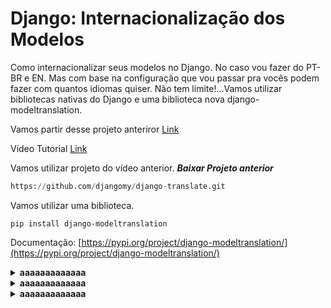 # Django: Internacionalização dos Modelos

Como internacionalizar seus modelos no Django. No caso vou fazer do PT-BR e EN. 
Mas com base na configuração que vou passar pra vocês podem fazer com quantos idiomas quiser. Não tem limite!...Vamos utilizar bibliotecas nativas do Django e uma biblioteca nova django-modeltranslation.

Vamos partir desse projeto anteriror [Link](https://www.youtube.com/watch?v=B0urbukze04&t=0s)

Vídeo Tutorial [Link](https://www.youtube.com/watch?v=kkyAi6-s6J4)

Vamos utilizar projeto do vídeo anterior. 
***Baixar Projeto anterior***

```python
https://github.com/djangomy/django-translate.git
```
  
Vamos utilizar uma biblioteca.

`pip install django-modeltranslation`

Documentação: [https://pypi.org/project/django-modeltranslation/](https://pypi.org/project/django-modeltranslation/)

<details><summary><b>aaaaaaaaaaaaa</b></summary>

- **Configurar no Settings**
    
    Acessar o *core/settings.py*
    
    ```python
    INSTALLED_APPS = [
    	 	'modeltranslation', # adicionar em primeiro
        'django.contrib.admin',
        'django.contrib.auth',
        'django.contrib.contenttypes',
        'django.contrib.sessions',
        'django.contrib.messages',
        'django.contrib.staticfiles', 
        'mysite_app',
    ]
    ```
    
    ```python
    # Internationalization
    
    MODELTRANSLATION_DEFAULT_LANGUAGE = 'pt-br'
    
    MODELTRANSLATION_LANGUAGES = ('pt-br', 'en')
    ```

</details>

<details><summary><b>aaaaaaaaaaaaa</b></summary>

- **Criando Modelo**
    
    ***mysite_app/models.py***
    
    Quando colocamos **_('Title')**. Esse _ está definindo que essa Label também será traduzida. 
    
    ```python
    from django.db import models
    from django.utils.translation import gettext_lazy as _
    
    # Create your models here.
    class Article(models.Model):
        title = models.CharField(_('Title'), max_length=50)
        description = models.TextField(_('Description'))
        city = models.CharField(_('City'), max_length=50)
        create_at = models.DateTimeField(auto_now_add=True)
        
        def __str__(self):
            return self.title
    ```
    
    criar arquivo ***mysite_app/translation.py***
    
    Esses *fields* são os campos que receberam a tradução. Coloque somente os campos que serão traduzidos.
    
    ```python
    from mysite_app import models
    from modeltranslation.translator import TranslationOptions, register
    
    @register(models.Article)
    class ArticleTranslationOptions(TranslationOptions):
        fields = ('title', 'description')
    ```
    
    ***mysite_app/admin.py***
    
    Nosso modelo registrado no admin. Essa ***class Media*** é opcional**.**
    
    ```python
    from django.contrib import admin
    from mysite_app import models
    from modeltranslation.admin import TranslationAdmin
    
    @admin.register(models.Article)
    class ArticleAdmin(TranslationAdmin):
    		group_fieldsets = True # no admin esse separa por grupo
        list_display = ("title",)
        class Media: # opcional só pra deixa bonito
            js = (
                'http://ajax.googleapis.com/ajax/libs/jquery/1.9.1/jquery.min.js',
                'http://ajax.googleapis.com/ajax/libs/jqueryui/1.10.2/jquery-ui.min.js',
                'modeltranslation/js/tabbed_translation_fields.js',
            )
            css = {
                'screen': ('modeltranslation/css/tabbed_translation_fields.css',),
            }
    ```
    
    Vamos rodar aplicação e acessar o Django Admin
    
    ```python
    python manage.py makemigrations && python manage.py migrate
    python manage.py runserver
    ```
    
    No Django Admin estará assim. como definimos `group_fieldsets = True` fica uma faixa azul separando os grupos de campos que precisa ser traduzido. O Class Media deixa essas Aba com visual legal.
    
    ![Untitled](https://s3-us-west-2.amazonaws.com/secure.notion-static.com/0f08837c-a79f-4767-a363-f0b82c7d1e80/Untitled.png)
    
    Outra observação.
    
    `django-admin makemessages --all --ignore=env`
    
    Como no modelo colocamos a *label* em inglês então nas mensagens *br* vamos traduzir para português.
    
    ***locale/br/LC_MESSAGES/django.po***
    
    ```python
    #: mysite_app/models.py:6
    msgid "Title"
    msgstr "Titulo"
    
    #: mysite_app/models.py:7
    msgid "Description"
    msgstr "Descrição"
    ```
    
    Nas mensagens em *en* é só manter. 
    
    ***locale/en/LC_MESSAGES/django.po***
    
    ```python
    #: mysite_app/models.py:6
    msgid "Title"
    msgstr "Title"
    
    #: mysite_app/models.py:7
    msgid "Description"
    msgstr "Description"
    ```

</details>

<details><summary><b>aaaaaaaaaaaaa</b></summary>

- **Lista Artigos na Home**
    
    No template vamos listar os artigos. Para isso precisamos adicionar na view o context e renderizar na home os objetos.
    
    *mysite_app/views.py*
    
    ```python
    from django.shortcuts import render
    from mysite_app import models
    # Create your views here.
    def mysite(request):
        posts = models.Article.objects.all()
        return render(request, 'home.html', {'posts': posts})
    ```
    
    *mysite_app/home.html*
    
    ```python
    {% load i18n %}
    <!doctype html>
    <html lang="en">
    
    <head>
    	<meta charset="utf-8">
    	<meta name="viewport" content="width=device-width, initial-scale=1">
    	<title>Translation</title>
    	<link href="https://cdn.jsdelivr.net/npm/bootstrap@5.2.3/dist/css/bootstrap.min.css" rel="stylesheet"
    	integrity="sha384-rbsA2VBKQhggwzxH7pPCaAqO46MgnOM80zW1RWuH61DGLwZJEdK2Kadq2F9CUG65" crossorigin="anonymous">
    </head>
    
    <body> 
    
    	<div class="container">
    		
    		<a href="{% url 'set-language' 'pt-br' %}">BR</a>
    
    		<a href="{% url 'set-language' 'en' %}">EN</a>
    
    		<h1>{% trans 'Testando Biblioteca para Tradução de Site' %}</h1>
    
    		<p>{% trans 'Para tornar um projeto Django traduzível, você deve adicionar um número mínimo de ganchos ao seu código e modelos' %}</p>
    
    		<div class="row gap-2">
    
    			{% for post in posts %} # Adiciona for para lista os Artigos
    			<div class="card p-3">
    				<h2>{% trans post.title %}</h2>
    				<p>{% trans post.description|truncatechars:200 %}</p>
    			</div>
    			{% endfor %}
    			
    		</div>
    	 
    	</div>
     
    	<script src="https://cdn.jsdelivr.net/npm/bootstrap@5.2.3/dist/js/bootstrap.bundle.min.js"
    		integrity="sha384-kenU1KFdBIe4zVF0s0G1M5b4hcpxyD9F7jL+jjXkk+Q2h455rYXK/7HAuoJl+0I4"
    		crossorigin="anonymous"></script>
    
    </body>
    
    </html>
    ```
    
    Padrão (pt_br)
    
    ![Untitled](https://s3-us-west-2.amazonaws.com/secure.notion-static.com/40d6779b-9a26-45df-bb80-fefb55e571d4/Untitled.png)
    
    (en)
    
    ![Untitled](https://s3-us-west-2.amazonaws.com/secure.notion-static.com/c71db63b-8bd5-452b-acff-9314b325e963/Untitled.png)

</details>

